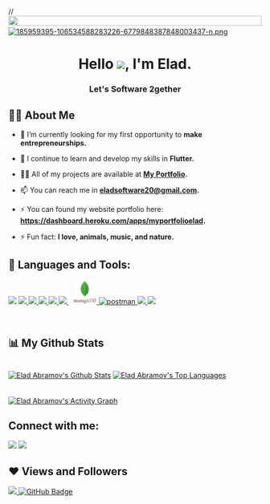 //<a href="#"><img width="100%" src="https://cdn.pixabay.com/photo/2013/07/12/19/01/boxer-154200_640.png" height="50%"/></a>
[![185959395-106534588283226-6779848387848003437-n.png](https://i.postimg.cc/DZXNfn91/185959395-106534588283226-6779848387848003437-n.png)](https://postimg.cc/VrzgDQLN)
<h1 align="center">Hello <img src="https://raw.githubusercontent.com/MartinHeinz/MartinHeinz/master/wave.gif" width="30px">, I'm Elad.</h1>
<h3 align="center">Let's Software 2gether</h3>


## 🙋‍♂️ About Me

- 🔭 I’m currently looking for my first 
opportunity to **make entrepreneurships.**

- 🌱 I continue to learn and develop my skills in **Flutter.**

- 👨‍💻 All of my projects are available at **[My Portfolio](https://github.com/EladAbramov).**

- 📫 You can reach me in **eladsoftware20@gmail.com.**

- ⚡ You can found my website portfolio here: **https://dashboard.heroku.com/apps/myportfolioelad.**

- ⚡ Fun fact: **I love, animals, music, and nature.**

## 🚀 Languages and Tools:

<p align="left"> 
  <a href="https://flutter.dev/" target="_blank"><img src="https://img.icons8.com/color/48/000000/flutter.png"/></a>
    <a href="https://www.typescriptlang.org" target="_blank"> <img src="https://img.icons8.com/color/48/000000/typescript.png"/> </a>
    <a href="https://developer.mozilla.org/en-US/docs/Web/JavaScript" target="_blank"> <img src="https://img.icons8.com/color/48/000000/javascript.png"/> </a> 
    <a href="https://www.w3.org/html/" target="_blank"> <img src="https://img.icons8.com/color/48/000000/html-5.png"/> </a> 
    <a href="https://www.w3schools.com/css/" target="_blank"> <img src="https://img.icons8.com/color/48/000000/css3.png"/> </a>
    <a style="padding-right:8px;" href="https://nodejs.org" target="_blank"> <img src="https://img.icons8.com/color/48/000000/nodejs.png"/> </a> 
    <a href="https://www.mongodb.com/" target="_blank"> <img src="https://raw.githubusercontent.com/devicons/devicon/master/icons/mongodb/mongodb-original-wordmark.svg" alt="mongodb" width="48" height="48"/> </a> 
    <a href="https://postman.com" target="_blank"> <img src="https://www.vectorlogo.zone/logos/getpostman/getpostman-icon.svg" alt="postman" width="45" height="45"/> </a>   
    <a href="https://git-scm.com/" target="_blank"> <img src="https://img.icons8.com/color/48/000000/git.png"/> </a> 
    <a href="https://vuejs.org/" target="_blank"> <img src="https://img.icons8.com/color/48/000000/vue-js.png"/></a>
</p>
<br/>

## 📊 My Github Stats

  <br/>
    <a href="https://github.com/EladAbramov/github-readme-stats"><img alt="Elad Abramov's Github Stats" src="https://github-readme-stats.vercel.app/api?username=EladAbramov&show_icons=true&count_private=true&theme=react&hide_border=true&bg_color=0D1117" /></a>
  <a href="https://github.com/EladAbramov/github-readme-stats"><img alt="Elad Abramov's Top Languages" src="https://github-readme-stats.vercel.app/api/top-langs/?username=EladAbramov&langs_count=8&count_private=true&layout=compact&theme=react&hide_border=true&bg_color=0D1117" /></a>
  <br/>


<br/>
<br/>
<a href="#"><img alt="Elad Abramov's Activity Graph" src="https://activity-graph.herokuapp.com/graph?username=EladAbramov&bg_color=0D1117&color=5BCDEC&line=5BCDEC&point=FFFFFF&hide_border=true" /></a>

## Connect with me:
<p align="left">

<a href = "https://www.linkedin.com/in/elad-abramov-427b97133/" target="_blank"><img src="https://img.icons8.com/fluent/48/000000/linkedin.png"/></a>
<a href = "https://facebook.com/elad.abrmov.7" target="_blank"> <img src="https://img.icons8.com/color/48/000000/facebook.png"/></a>

</p>

## ❤ Views and Followers
<a href="https://github.com/EladAbramov?tab=github-profile-views-counter">
    <img src="https://komarev.com/ghpvc/?username=EladAbramov">
</a>
<a href="https://github.com/EladAbramov?tab=followers"><img src="https://img.shields.io/github/followers/EladAbramov?label=Followers&style=social" alt="GitHub Badge"></a>
